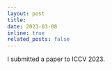 ```yaml
---
layout: post
title: 
date: 2023-03-08 
inline: true
related_posts: false
---
```


I submitted a paper to ICCV 2023.